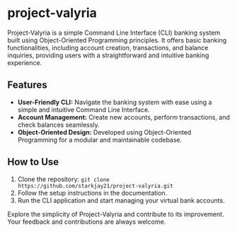 # project-valyria

Project-Valyria is a simple Command Line Interface (CLI) banking system built using Object-Oriented Programming principles. It offers basic banking functionalities, including account creation, transactions, and balance inquiries, providing users with a straightforward and intuitive banking experience.

## Features
- **User-Friendly CLI:** Navigate the banking system with ease using a simple and intuitive Command Line Interface.
- **Account Management:** Create new accounts, perform transactions, and check balances seamlessly.
- **Object-Oriented Design:** Developed using Object-Oriented Programming for a modular and maintainable codebase.

## How to Use
1. Clone the repository: `git clone https://github.com/starkjay21/project-valyria.git`
2. Follow the setup instructions in the documentation.
3. Run the CLI application and start managing your virtual bank accounts.

Explore the simplicity of Project-Valyria and contribute to its improvement. Your feedback and contributions are always welcome.
